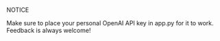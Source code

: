 NOTICE

Make sure to place your personal OpenAI API key in app.py for it to work.
Feedback is always welcome!
